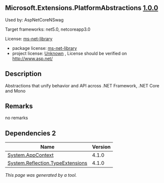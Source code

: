 Microsoft.Extensions.PlatformAbstractions [1.0.0](https://www.nuget.org/packages/Microsoft.Extensions.PlatformAbstractions/1.0.0)
--------------------

Used by: AspNetCoreNSwag

Target frameworks: net5.0, netcoreapp3.0

License: [ms-net-library](../../../../licenses/ms-net-library) 

- package license: [ms-net-library](http://www.microsoft.com/web/webpi/eula/net_library_eula_enu.htm) 
- project license: [Unknown](http://www.asp.net/) , License should be verified on http://www.asp.net/

Description
-----------
Abstractions that unify behavior and API across .NET Framework, .NET Core and Mono

Remarks
-----------
no remarks


Dependencies 2
-----------

|Name|Version|
|----------|:----|
|[System.AppContext](../../../../packages/nuget.org/system.appcontext/4.1.0)|4.1.0|
|[System.Reflection.TypeExtensions](../../../../packages/nuget.org/system.reflection.typeextensions/4.1.0)|4.1.0|

*This page was generated by a tool.*